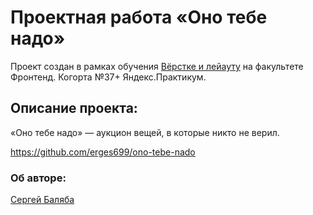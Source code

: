 # Проектная работа «Оно тебе надо»

Проект создан в рамках обучения <a href="#" target="_blank" rel="noreferrer">Вёрстке и лейауту</a> на факультете Фронтенд. Когорта №37+ Яндекс.Практикум.

## Описание проекта:

«Оно тебе надо» — аукцион вещей, в которые никто не верил.

https://github.com/erges699/ono-tebe-nado

<h3 align="left">Об авторе:</h3>
<a href="https://github.com/erges699" target="_blank">Сергей Баляба</a>